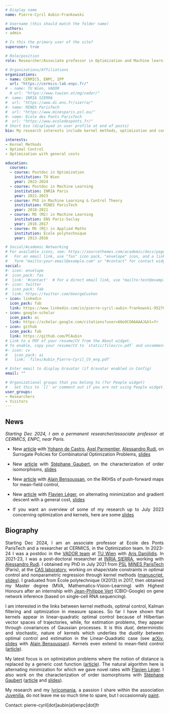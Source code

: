 ```yaml
---
# Display name
name: Pierre-Cyril Aubin-Frankowski

# Username (this should match the folder name)
authors:
- admin

# Is this the primary user of the site?
superuser: true

# Role/position
role: Researcher/Associate professor in Optimization and Machine learning

# Organizations/Affiliations
organizations:
- name: CERMICS, ENPC, IPP
  url: "https://cermics-lab.enpc.fr/"
# - name: TU Wien, VADOR
  # url: "https://www.tuwien.at/mg/vador/"
#- name: INRIA SIERRA
#  url: "https://www.di.ens.fr/sierra/"
#- name: MINES ParisTech
#  url: "https://www.minesparis.psl.eu/"
#- name: École des Ponts ParisTech
#  url: "https://www.ecoledesponts.fr/"
# Short bio (displayed in user profile at end of posts)
bio: My research interests include kernel methods, optimization and control theory.

interests:
- Kernel Methods
- Optimal Control
- Optimization with general costs

education:
  courses:
  - course: Postdoc in Optimization
    institution: TU Wien
    year: 2023-2024
  - course: Postdoc in Machine Learning
    institution: INRIA Paris
    year: 2021-2023
  - course: PhD in Machine Learning & Control Theory
    institution: MINES ParisTech
    year: 2018-2021
  - course: MS (M2) in Machine Learning
    institution: ENS Paris-Saclay
    year: 2016-2017
  - course: MS (M1) in Applied Maths
    institution: École polytechnique
    year: 2013-2016

# Social/Academic Networking
# For available icons, see: https://sourcethemes.com/academic/docs/page-builder/#icons
#   For an email link, use "fas" icon pack, "envelope" icon, and a link in the
#   form "mailto:your-email@example.com" or "#contact" for contact widget.
social:
#- icon: envelope
#  icon_pack: fas
#  link: '#contact'  # For a direct email link, use "mailto:test@example.org".
#- icon: twitter
#  icon_pack: fab
#  link: https://twitter.com/GeorgeCushen
- icon: linkedin
  icon_pack: fab
  link: https://www.linkedin.com/in/pierre-cyril-aubin-frankowski-952706144/?locale=en_US
- icon: google-scholar
  icon_pack: ai
  link: https://scholar.google.com/citations?user=60oOCO0AAAAJ&hl=fr
- icon: github
  icon_pack: fab
  link: https://github.com/PCAubin
# Link to a PDF of your resume/CV from the About widget.
# To enable, copy your resume/CV to `static/files/cv.pdf` and uncomment the lines below.
#- icon: cv
#   icon_pack: ai
#   link: `files/Aubin_Pierre-Cyril_CV_eng.pdf`

# Enter email to display Gravatar (if Gravatar enabled in Config)
email: ""

# Organizational groups that you belong to (for People widget)
#   Set this to `[]` or comment out if you are not using People widget.
user_groups:
- Researchers
- Visitors
---
```

<div style="text-align: justify">

## **News**

*Starting Dec 2024, I am a permanent researcher/associate professor at CERMICS, ENPC, near Paris.*

* New [article](https://arxiv.org/abs/2407.17200) with [Yohann de Castro](https://ydecastro.github.io/), [Axel Parmentier](https://axelparmentier.github.io/), [Alessandro Rudi](https://www.di.ens.fr/~rudi/), on Surrogate Policies for Combinatorial Optimization Problems, [slides](publication/PCAF_GenBoundsCombinatorial_slides/Axel_combinatorial_perturbed_2024_07_ISMP.pdf)

* New [article](https://arxiv.org/abs/2404.06857) with [Stéphane Gaubert](http://www.cmap.polytechnique.fr/~gaubert/), on the characterization of order isomorphisms, [slides](publication/PCAF_Isomorphisms2024/PCAF_Isomorphisms_slides_AKOR_110424.pdf)

* New [article](https://arxiv.org/abs/2308.11435) with [Alain Bensoussan](https://personal.utdallas.edu/~axb046100/), on the RKHSs of push-forward maps for mean-field control,

* New [article](https://arxiv.org/abs/2305.04917) with [Flavien Léger](https://flavienleger.github.io/), on alternating minimization and gradient descent with a general cost, [slides](publication/PCAF_GradDesc-GenCost_slides/PCAF_GradDesc-GenCost_slides_short_ESI24.pdf)

* If you want an overview of some of my research up to July 2023 concerning optimization and kernels, here are some [slides](publication/PCAF_LIKE23_KernelOptim_slides/PCAF_LIKE23_KernelOptim_slides.pdf)

[comment]: <* New [article](https://arxiv.org/abs/2206.08873) at NeurIPS22, with [Anna Korba](https://akorba.github.io/) and [Flavien Léger](https://flavienleger.github.io/), on Mirror Descent with Relative Smoothness in Measure Spaces, with application to Sinkhorn and EM, [slides](publication/PCAF_NeurIPS2022/PCAF_NeurIPS2022slides_long.pdf)>
[comment]: <* New [article](https://arxiv.org/abs/2202.11410) in Integral Equations and Operator Theory, with [Stéphane Gaubert](http://www.cmap.polytechnique.fr/~gaubert/), on the tropical analogues of reproducing kernels with applications to value functions, [slides](publication/PCAF_TropKerOptim2023/PCAF_TropKerOptim2023.pdf)>

## **Biography**

Starting Dec 2024, I am an associate professor at Ecole des Ponts ParisTech and a researcher at CERMICS, in the Optimization team. In 2023-24 I was a postdoc in the [VADOR team](https://www.tuwien.at/mg/vador/) at [TU Wien](https://www.tuwien.at/en/tu-wien) with [Aris Daniilidis](https://www.arisdaniilidis.at/). In 2021-23, I was a post-doctoral researcher at [INRIA SIERRA](https://www.di.ens.fr/sierra/), working with [Alessandro Rudi](https://www.di.ens.fr/~rudi/). I obtained my PhD in July 2021 from [PSL](https://psl.eu/) [MINES ParisTech](https://www.minesparis.psl.eu/) (Paris), at the [CAS laboratory](http://cas.ensmp.fr/), working on shape/state constraints in optimal control and nonparametric regression through kernel methods ([manuscript](files/AUBIN_PhD_manuscript_EDVersion.pdf), [slides](files/AUBIN_PhD_slides_040721.pdf)). I graduated from École polytechnique (X2013) in 2017, then obtained my Master degree (MVA, Mathematics-Vision-Learning) with Highest Honours after an internship with [Jean-Philippe Vert](http://members.cbio.mines-paristech.fr/~jvert/) (CBIO-Google) on gene network inference (based on single-cell RNA sequencing).

I am interested in the links between kernel methods, optimal control, Kalman filtering and optimization in measure spaces. So far I have shown that kernels appear in linear-quadratic optimal control because of Hilbertian vector spaces of trajectories, while, for estimation problems, they appear through covariances of Gaussian processes. It is this *dual*, deterministic and stochastic, nature of kernels which underlies the *duality* between optimal control and estimation in the Linear-Quadratic case (see [arXiv](https://arxiv.org/abs/2208.07030), [slides](publication/PCAF_Kalman2022slides/PCAF_Kalman2022slides.pdf) with [Alain Bensoussan](https://personal.utdallas.edu/~axb046100/)). Kernels even extend to mean-field control ([article](https://arxiv.org/abs/2308.11435)).

My latest focus is on optimization problems where the notion of distance is replaced by a generic cost function ([article](https://arxiv.org/abs/2305.04917)). The natural algorithm here is alternating minimization for which we gave novel rates with [Flavien Léger](https://flavienleger.github.io/). I also  work on the characterization of order isomorphisms with [Stéphane Gaubert](http://www.cmap.polytechnique.fr/~gaubert/) ([article](https://arxiv.org/abs/2404.06857) and [slides](publication/PCAF_Isomorphisms2024/PCAF_Isomorphisms_slides_AKOR_110424.pdf)). 

My research and my [lyricomania](https://fr.wiktionary.org/wiki/lyricomanie), a passion I share within the association [Juvenilia](https://juvenilia.eu/), do not leave me so much time to spare, but I occasionnaly [paint](https://www.arplastix.com/pierre-cyril-aubin/).
 
</div>
Contact: pierre-cyril[dot]aubin(at)enpc[dot]fr
<pierre-cyril[dot]aubin(at)inria[dot]fr>